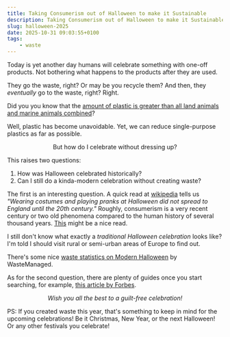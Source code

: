 ```yaml
---
title: Taking Consumerism out of Halloween to make it Sustainable
description: Taking Consumerism out of Halloween to make it Sustainable
slug: halloween-2025
date: 2025-10-31 09:03:55+0100
tags:
    - waste
---
```


Today is yet another day humans will celebrate something with one-off products. Not bothering what happens to the products after they are used.

They go the waste, right? Or may be you recycle them? And then, they *eventually* go to the waste, right? Right.

Did you you know that the [amount of plastic is greater than all land animals and marine animals combined](https://www.theguardian.com/environment/2020/dec/09/human-made-materials-now-outweigh-earths-entire-biomass-study)?

Well, plastic has become unavoidable. Yet, we can reduce single-purpose plastics as far as possible.

<center>
But how do I celebrate without dressing up?
</center>

This raises two questions:

1. How was Halloween celebrated historically?
2. Can I still do a kinda-modern celebration without creating waste?

The first is an interesting question. A quick read at [wikipedia](https://en.wikipedia.org/wiki/Halloween) tells us *"Wearing costumes and playing pranks at Halloween did not spread to England until the 20th century."* Roughly, consumerism is a very recent century or two old phenomena compared to the human history of several thousand years. [This](https://animalarchaeology.com/2018/10/31/terror-and-tradition-over-time-a-look-at-the-material-culture-of-halloween/) might be a nice read.

I still don't know what exactly a *traditional Halloween celebration* looks like? I'm told I should visit rural or semi-urban areas of Europe to find out.

There's some nice [waste statistics on Modern Halloween](https://www.wastemanaged.co.uk/our-news/halloween/halloween-waste/) by WasteManaged.

As for the second question, there are plenty of guides once you start searching, for example, [this article by Forbes](https://www.forbes.com/sites/monicasanders/2025/10/27/5-ways-to-have-a-sustainable-spooky-season/).

<center>
<em>Wish you all the best to a guilt-free celebration!</em>
</center>

PS: If you created waste this year, that's something to keep in mind for the upcoming celebrations! Be it Christmas, New Year, or the next Halloween! Or any other festivals you celebrate!

